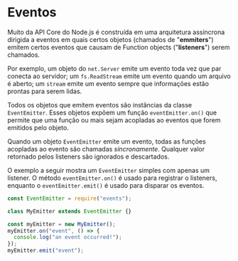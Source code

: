 # Eventos

Muito da API Core do Node.js é construída em uma arquitetura assíncrona dirigida a eventos em quais certos objetos (chamados de "**emmiters**") emitem certos eventos que causam de Function objects ("**listeners**") serem chamados.

Por exemplo, um objeto do `net.Server` emite um evento toda vez que par conecta ao servidor; um `fs.ReadStream` emite um evento quando um arquivo é aberto; um `stream` emite um evento sempre que informações estão prontas para serem lidas.

Todos os objetos que emitem eventos são instâncias da classe `EventEmitter`. Esses objetos expõem um função `eventEmitter.on()` que permite que uma função ou mais sejam acopladas ao eventos que forem emitidos pelo objeto.

Quando um objeto `EventEmitter` emite um evento, todas as funções acopladas ao evento são chamadas _síncronamente_. Qualquer valor retornado pelos listeners são ignorados e descartados.

O exemplo a seguir mostra um `EventEmitter` simples com apenas um listener. O método `eventEmitter.on()` é usado para registrar o listeners, enquanto o `eventEmitter.emit()` é usado para disparar os eventos.

```javascript
const EventEmitter = require("events");

class MyEmitter extends EventEmitter {}

const myEmitter = new MyEmitter();
myEmitter.on("event", () => {
  console.log("an event occurred!");
});
myEmitter.emit("event");
```
